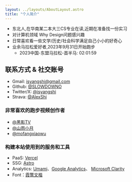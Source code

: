 ```yaml
---
layout: ../layouts/AboutLayout.astro
title: "个人简介"
---
```


- 东北人,在华南某二本大三CS专业在读,近期在准备找一份实习
- 对计算机领域 Why Design问题感兴趣
- 日常喜欢看一些文学/历史/社会科学满足自己小小的好奇心
- 业余马拉松爱好者,2023年9月31日开始跑步
  - 2023中国-东盟马拉松-首半马: 02:01:59

## 联系方式 & 社交账号

- Gmail: [isyangshi@gmail.com](mailto:isyangshi@gmail.com)
- Github: [@SLOWDOWNO](https://github.com/SLOWDOWNO)
- Twitter/X: [@isyangshi](https://twitter.com/isyangshi)
- Strava: [@AlexShi](https://www.strava.com/athletes/125261795)

### 非常喜欢的跑步视频创作者

- [@黑影TV](https://space.bilibili.com/38995440)
- [@山雨小月](https://space.bilibili.com/3945971)
- [@mofangxiaowu](https://space.bilibili.com/19580684)

### 构建本站使用到的服务和工具

- PaaS: [Vercel](https://vercel.com/)
- SSG: [Astro](https://astro.build/)
- Analytics: [Umami](https://umami.is/)、[Google Analytics](https://analytics.google.com/)、 [Microsoft Clarity](https://clarity.microsoft.com/)
- Font：[霞鹜文楷](https://github.com/lxgw/LxgwWenKai)
